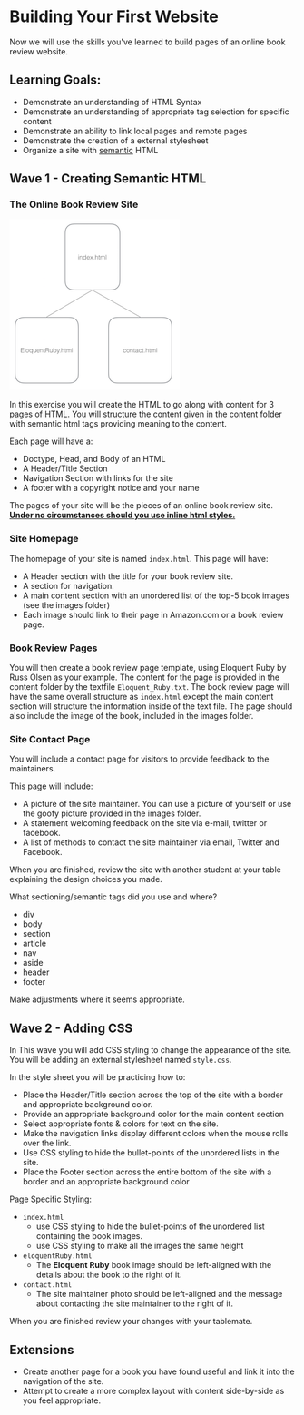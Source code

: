 # Building Your First Website

Now we will use the skills you've learned to build pages of an online book review website.

##  Learning Goals:

-  Demonstrate an understanding of HTML Syntax  
-  Demonstrate an understanding of appropriate tag selection for specific content  
-  Demonstrate an ability to link local pages and remote pages
-  Demonstrate the creation of a external stylesheet  
-  Organize a site with [semantic](http://blog.teamtreehouse.com/use-html5-sectioning-elements) HTML


## Wave 1 - Creating Semantic HTML
### The Online Book Review Site

![Site Layout](images/layout.png "Site Layout")

In this exercise you will create the HTML to go along with content for 3 pages of HTML.  You will structure the content given in the content folder with semantic html tags providing meaning to the content.  

Each page will have a:
-  Doctype, Head, and Body of an HTML    
-  A Header/Title Section
-  Navigation Section with links for the site
-  A footer with a copyright notice and your name

The pages of your site will be the pieces of an online book review site.  __[Under no circumstances should you use inline html styles.](http://stackoverflow.com/questions/2612483/whats-so-bad-about-in-line-css)__

### Site Homepage

The homepage of your site is named `index.html`. This page will have:  
-  A Header section with the title for your book review site.
-  A section for navigation.
-  A main content section with an unordered list of the top-5 book images (see the images folder)
  - Each image should link to their page in Amazon.com or a book review page.  

### Book Review Pages
You will then create a book review page template, using Eloquent Ruby by Russ Olsen as your example.  The content for the page is provided in the content folder by the textfile `Eloquent_Ruby.txt`. The book review page will have the same overall structure as `index.html` except the main content section will structure the information inside of the text file.  The page should also include the image of the book, included in the images folder.

### Site Contact Page
You will include a contact page for visitors to provide feedback to the maintainers.  

This page will include:

-  A picture of the site maintainer. You can use a picture of yourself or use the goofy picture provided in the images folder.
-  A statement welcoming feedback on the site via e-mail, twitter or facebook.
-  A list of methods to contact the site maintainer via email, Twitter and Facebook.  

When you are finished, review the site with another student at your table explaining the design choices you made.

What sectioning/semantic tags did you use and where?
-  div
-  body
-  section
-  article
-  nav
-  aside
-  header
-  footer


Make adjustments where it seems appropriate.  

## Wave 2 - Adding CSS

In This wave you will add CSS styling to change the appearance of the site.  You will be adding an external stylesheet named `style.css`.

In the style sheet you will be practicing how to:

-  Place the Header/Title section across the top of the site with a border and appropriate background color.
-  Provide an appropriate background color for the main content section
-  Select appropriate fonts & colors for text on the site.  
-  Make the navigation links display different colors when the mouse rolls over the link.  
-  Use CSS styling to hide the bullet-points of the unordered lists in the site.  
-  Place the Footer section across the entire bottom of the site with a border and an appropriate background color


Page Specific Styling:
-  `index.html`
	-  use CSS styling to hide the bullet-points of the unordered list containing the book images.
	-  use CSS styling to make all the images the same height
-  `eloquentRuby.html`
	-  The __Eloquent Ruby__ book image should be left-aligned with the details about the book to the right of it.
-  `contact.html`
	-  The site maintainer photo should be left-aligned and the message about contacting the site maintainer to the right of it.  

When you are finished review your changes with your tablemate.  

## Extensions
-  Create another page for a book you have found useful and link it into the navigation of the site.  
-  Attempt to create a more complex layout with content side-by-side as you feel appropriate.  

